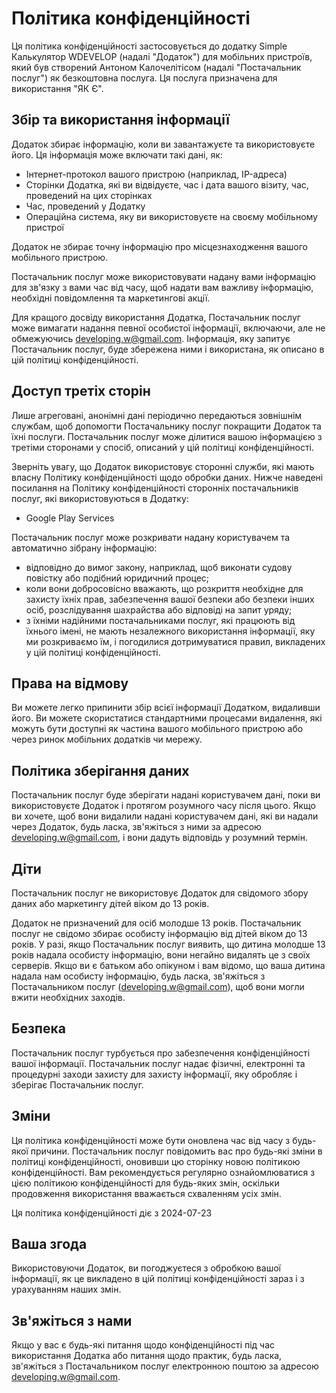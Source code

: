 # Політика конфіденційності

Ця політика конфіденційності застосовується до додатку Simple Калькулятор WDEVELOP (надалі "Додаток") для мобільних пристроїв, який був створений Антоном Калочелітісом (надалі "Постачальник послуг") як безкоштовна послуга. Ця послуга призначена для використання "ЯК Є".

## Збір та використання інформації

Додаток збирає інформацію, коли ви завантажуєте та використовуєте його. Ця інформація може включати такі дані, як:

- Інтернет-протокол вашого пристрою (наприклад, IP-адреса)
- Сторінки Додатка, які ви відвідуєте, час і дата вашого візиту, час, проведений на цих сторінках
- Час, проведений у Додатку
- Операційна система, яку ви використовуєте на своєму мобільному пристрої

Додаток не збирає точну інформацію про місцезнаходження вашого мобільного пристрою.

Постачальник послуг може використовувати надану вами інформацію для зв'язку з вами час від часу, щоб надати вам важливу інформацію, необхідні повідомлення та маркетингові акції.

Для кращого досвіду використання Додатка, Постачальник послуг може вимагати надання певної особистої інформації, включаючи, але не обмежуючись developing.w@gmail.com. Інформація, яку запитує Постачальник послуг, буде збережена ними і використана, як описано в цій політиці конфіденційності.

## Доступ третіх сторін

Лише агреговані, анонімні дані періодично передаються зовнішнім службам, щоб допомогти Постачальнику послуг покращити Додаток та їхні послуги. Постачальник послуг може ділитися вашою інформацією з третіми сторонами у спосіб, описаний у цій політиці конфіденційності.

Зверніть увагу, що Додаток використовує сторонні служби, які мають власну Політику конфіденційності щодо обробки даних. Нижче наведені посилання на Політику конфіденційності сторонніх постачальників послуг, які використовуються в Додатку:

- Google Play Services

Постачальник послуг може розкривати надану користувачем та автоматично зібрану інформацію:

- відповідно до вимог закону, наприклад, щоб виконати судову повістку або подібний юридичний процес;
- коли вони добросовісно вважають, що розкриття необхідне для захисту їхніх прав, забезпечення вашої безпеки або безпеки інших осіб, розслідування шахрайства або відповіді на запит уряду;
- з їхніми надійними постачальниками послуг, які працюють від їхнього імені, не мають незалежного використання інформації, яку ми розкриваємо їм, і погодилися дотримуватися правил, викладених у цій політиці конфіденційності.

## Права на відмову

Ви можете легко припинити збір всієї інформації Додатком, видаливши його. Ви можете скористатися стандартними процесами видалення, які можуть бути доступні як частина вашого мобільного пристрою або через ринок мобільних додатків чи мережу.

## Політика зберігання даних

Постачальник послуг буде зберігати надані користувачем дані, поки ви використовуєте Додаток і протягом розумного часу після цього. Якщо ви хочете, щоб вони видалили надані користувачем дані, які ви надали через Додаток, будь ласка, зв'яжіться з ними за адресою developing.w@gmail.com, і вони дадуть відповідь у розумний термін.

## Діти

Постачальник послуг не використовує Додаток для свідомого збору даних або маркетингу дітей віком до 13 років.

Додаток не призначений для осіб молодше 13 років. Постачальник послуг не свідомо збирає особисту інформацію від дітей віком до 13 років. У разі, якщо Постачальник послуг виявить, що дитина молодше 13 років надала особисту інформацію, вони негайно видалять це з своїх серверів. Якщо ви є батьком або опікуном і вам відомо, що ваша дитина надала нам особисту інформацію, будь ласка, зв'яжіться з Постачальником послуг (developing.w@gmail.com), щоб вони могли вжити необхідних заходів.

## Безпека

Постачальник послуг турбується про забезпечення конфіденційності вашої інформації. Постачальник послуг надає фізичні, електронні та процедурні заходи захисту для захисту інформації, яку обробляє і зберігає Постачальник послуг.

## Зміни

Ця політика конфіденційності може бути оновлена час від часу з будь-якої причини. Постачальник послуг повідомить вас про будь-які зміни в політиці конфіденційності, оновивши цю сторінку новою політикою конфіденційності. Вам рекомендується регулярно ознайомлюватися з цією політикою конфіденційності для будь-яких змін, оскільки продовження використання вважається схваленням усіх змін.

Ця політика конфіденційності діє з 2024-07-23

## Ваша згода

Використовуючи Додаток, ви погоджуєтеся з обробкою вашої інформації, як це викладено в цій політиці конфіденційності зараз і з урахуванням наших змін.

## Зв'яжіться з нами

Якщо у вас є будь-які питання щодо конфіденційності під час використання Додатка або питання щодо практик, будь ласка, зв'яжіться з Постачальником послуг електронною поштою за адресою developing.w@gmail.com.